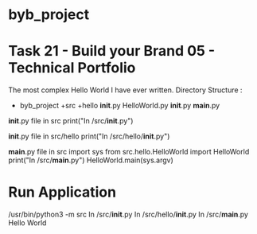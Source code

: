 # byb_project
# Task 21 - Build your Brand 05 - Technical Portfolio
The most complex Hello World I have ever written.
Directory Structure :
+ byb_project
  +src
    +hello
      __init__.py
      HelloWorld.py
   __init__.py
   __main__.py


__init__.py file in src
print("In /src/__init__.py")

__init__.py file in src/hello
print("In /src/hello/__init__.py")

__main__.py file in src
import sys
from src.hello.HelloWorld import HelloWorld
print("In /src/__main__.py")
HelloWorld.main(sys.argv)


# Run Application
/usr/bin/python3 -m src
In /src/__init__.py
In /src/hello/__init__.py
In /src/__main__.py
Hello World
  

